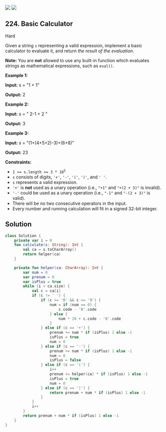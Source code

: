 [![](https://img.shields.io/github/stars/javadev/LeetCode-in-Kotlin?label=Stars&style=flat-square)](https://github.com/javadev/LeetCode-in-Kotlin)
[![](https://img.shields.io/github/forks/javadev/LeetCode-in-Kotlin?label=Fork%20me%20on%20GitHub%20&style=flat-square)](https://github.com/javadev/LeetCode-in-Kotlin/fork)

## 224\. Basic Calculator

Hard

Given a string `s` representing a valid expression, implement a basic calculator to evaluate it, and return _the result of the evaluation_.

**Note:** You are **not** allowed to use any built-in function which evaluates strings as mathematical expressions, such as `eval()`.

**Example 1:**

**Input:** s = "1 + 1"

**Output:** 2

**Example 2:**

**Input:** s = " 2-1 + 2 "

**Output:** 3

**Example 3:**

**Input:** s = "(1+(4+5+2)-3)+(6+8)"

**Output:** 23

**Constraints:**

*   <code>1 <= s.length <= 3 * 10<sup>5</sup></code>
*   `s` consists of digits, `'+'`, `'-'`, `'('`, `')'`, and `' '`.
*   `s` represents a valid expression.
*   `'+'` is **not** used as a unary operation (i.e., `"+1"` and `"+(2 + 3)"` is invalid).
*   `'-'` could be used as a unary operation (i.e., `"-1"` and `"-(2 + 3)"` is valid).
*   There will be no two consecutive operators in the input.
*   Every number and running calculation will fit in a signed 32-bit integer.

## Solution

```kotlin
class Solution {
    private var i = 0
    fun calculate(s: String): Int {
        val ca = s.toCharArray()
        return helper(ca)
    }

    private fun helper(ca: CharArray): Int {
        var num = 0
        var prenum = 0
        var isPlus = true
        while (i < ca.size) {
            val c = ca[i]
            if (c != ' ') {
                if (c >= '0' && c <= '9') {
                    num = if (num == 0) {
                        c.code - '0'.code
                    } else {
                        num * 10 + c.code - '0'.code
                    }
                } else if (c == '+') {
                    prenum += num * if (isPlus) 1 else -1
                    isPlus = true
                    num = 0
                } else if (c == '-') {
                    prenum += num * if (isPlus) 1 else -1
                    num = 0
                    isPlus = false
                } else if (c == '(') {
                    i++
                    prenum += helper(ca) * if (isPlus) 1 else -1
                    isPlus = true
                    num = 0
                } else if (c == ')') {
                    return prenum + num * if (isPlus) 1 else -1
                }
            }
            i++
        }
        return prenum + num * if (isPlus) 1 else -1
    }
}
```